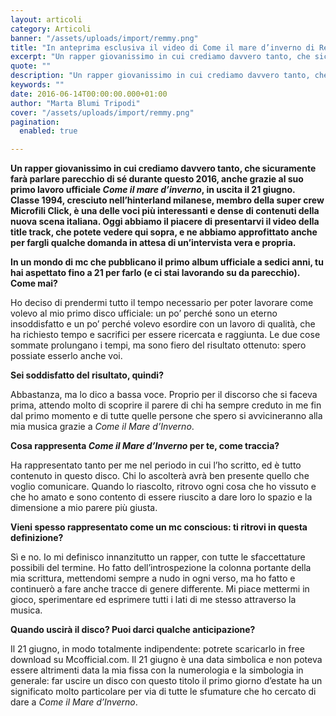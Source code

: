 ```yaml
---
layout: articoli
category: Articoli
banner: "/assets/uploads/import/remmy.png"
title: "In anteprima esclusiva il video di Come il mare d’inverno di Remmy"
excerpt: "Un rapper giovanissimo in cui crediamo davvero tanto, che sicuramente farà parlare parecchio di sé durante questo 2016, anche grazie al suo primo lavoro ufficiale Come il mare d’inverno, in uscita il 21 giugno. Classe 1994, cresciuto nell’hinterland milanese, membro della super crew Microfili Click, è una delle voci più interessanti e dense di contenuti [&hellip"
quote: ""
description: "Un rapper giovanissimo in cui crediamo davvero tanto, che sicuramente farà parlare parecchio di sé durante questo 2016, anche grazie al suo primo lavoro ufficiale Come il mare d’inverno, in uscita il 21 giugno. Classe 1994, cresciuto nell’hinterland milanese, membro della super crew Microfili Click, è una delle voci più interessanti e dense di contenuti [&hellip"
keywords: ""
date: 2016-06-14T00:00:00.000+01:00
author: "Marta Blumi Tripodi"
cover: "/assets/uploads/import/remmy.png"
pagination:
  enabled: true

---
```


**Un rapper giovanissimo in cui crediamo davvero tanto, che sicuramente farà parlare parecchio di sé durante questo 2016, anche grazie al suo primo lavoro ufficiale _Come il mare d’inverno_, in uscita il 21 giugno. Classe 1994, cresciuto nell’hinterland milanese, membro della super crew Microfili Click, è una delle voci più interessanti e dense di contenuti della nuova scena italiana. Oggi abbiamo il piacere di presentarvi il video della title track, che potete vedere qui sopra, e ne abbiamo approfittato anche per fargli qualche domanda in attesa di un’intervista vera e propria.** 

**In un mondo di mc che pubblicano il primo album ufficiale a sedici anni, tu hai aspettato fino a 21 per farlo (e ci stai lavorando su da parecchio). Come mai?**

Ho deciso di prendermi tutto il tempo necessario per poter lavorare come volevo al mio primo disco ufficiale: un po’ perché sono un eterno insoddisfatto e un po’ perché volevo esordire con un lavoro di qualità, che ha richiesto tempo e sacrifici per essere ricercata e raggiunta. Le due cose sommate prolungano i tempi, ma sono fiero del risultato ottenuto: spero possiate esserlo anche voi.

**Sei soddisfatto del risultato, quindi?**

Abbastanza, ma lo dico a bassa voce. Proprio per il discorso che si faceva prima, attendo molto di scoprire il parere di chi ha sempre creduto in me fin dal primo momento e di tutte quelle persone che spero si avvicineranno alla mia musica grazie a _Come il Mare d’Inverno_.

**Cosa rappresenta _Come il Mare d’Inverno_ per te, come traccia?**

Ha rappresentato tanto per me nel periodo in cui l’ho scritto, ed è tutto contenuto in questo disco. Chi lo ascolterà avrà ben presente quello che voglio comunicare. Quando lo riascolto, ritrovo ogni cosa che ho vissuto e che ho amato e sono contento di essere riuscito a dare loro lo spazio e la dimensione a mio parere più giusta.

**Vieni spesso rappresentato come un mc conscious: ti ritrovi in questa definizione?**

Sì e no. Io mi definisco innanzitutto un rapper, con tutte le sfaccettature possibili del termine. Ho fatto dell’introspezione la colonna portante della mia scrittura, mettendomi sempre a nudo in ogni verso, ma ho fatto e continuerò a fare anche tracce di genere differente. Mi piace mettermi in gioco, sperimentare ed esprimere tutti i lati di me stesso attraverso la musica.

**Quando uscirà il disco? Puoi darci qualche anticipazione?**

Il 21 giugno, in modo totalmente indipendente: potrete scaricarlo in free download su Mcofficial.com. Il 21 giugno è una data simbolica e non poteva essere altrimenti data la mia fissa con la numerologia e la simbologia in generale: far uscire un disco con questo titolo il primo giorno d’estate ha un significato molto particolare per via di tutte le sfumature che ho cercato di dare a _Come il Mare d’Inverno_.